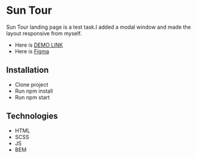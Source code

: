 # Sun Tour

Sun Tour landing page is a test task.I added a modal window and made the layout responsive from  myself.

- Here is [DEMO LINK](https://oksana-logos-frontend.github.io/sun_tour/)
- Here is [Figma](https://www.figma.com/file/Gvi9gilNMd88nRdsC2xhWQ/%D0%92%D1%96%D0%B4%D0%B4%D0%B0%D0%BB%D0%B5%D0%BD%D0%B8%D0%B9-%D0%B2%D0%B5%D1%80%D1%81%D1%82%D0%B0%D0%BB%D1%8C%D0%BD%D0%B8%D0%BA-%D1%81%D0%B0%D0%B9%D1%82%D1%96%D0%B2-(Copy)?node-id=0%3A1&t=9XOk5rJxjHs07lL3-0)

## Installation

- Clone project
- Run npm install
- Run npm start 

## Technologies
- HTML
- SCSS
- JS
- BEM
